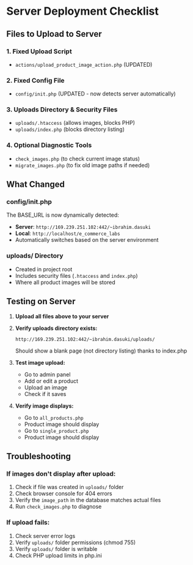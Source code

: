 # Server Deployment Checklist

## Files to Upload to Server

### 1. Fixed Upload Script
- `actions/upload_product_image_action.php` (UPDATED)

### 2. Fixed Config File  
- `config/init.php` (UPDATED - now detects server automatically)

### 3. Uploads Directory & Security Files
- `uploads/.htaccess` (allows images, blocks PHP)
- `uploads/index.php` (blocks directory listing)

### 4. Optional Diagnostic Tools
- `check_images.php` (to check current image status)
- `migrate_images.php` (to fix old image paths if needed)

## What Changed

### config/init.php
The BASE_URL is now dynamically detected:
- **Server**: `http://169.239.251.102:442/~ibrahim.dasuki`
- **Local**: `http://localhost/e_commerce_labs`
- Automatically switches based on the server environment

### uploads/ Directory
- Created in project root
- Includes security files (`.htaccess` and `index.php`)
- Where all product images will be stored

## Testing on Server

1. **Upload all files above to your server**

2. **Verify uploads directory exists:**
   ```
   http://169.239.251.102:442/~ibrahim.dasuki/uploads/
   ```
   Should show a blank page (not directory listing) thanks to index.php

3. **Test image upload:**
   - Go to admin panel
   - Add or edit a product
   - Upload an image
   - Check if it saves

4. **Verify image displays:**
   - Go to `all_products.php`
   - Product image should display
   - Go to `single_product.php`
   - Product image should display

## Troubleshooting

### If images don't display after upload:
1. Check if file was created in `uploads/` folder
2. Check browser console for 404 errors
3. Verify the `image_path` in the database matches actual files
4. Run `check_images.php` to diagnose

### If upload fails:
1. Check server error logs
2. Verify `uploads/` folder permissions (chmod 755)
3. Verify `uploads/` folder is writable
4. Check PHP upload limits in php.ini

